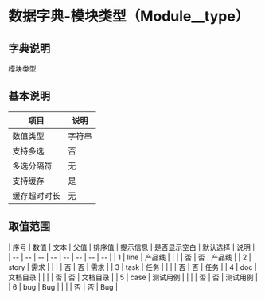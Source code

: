 # 数据字典-模块类型（Module__type）
## 字典说明
模块类型

## 基本说明
| 项目 | 说明 |
| -- | -- |
| 数值类型 | 字符串 |
| 支持多选 | 否 |
| 多选分隔符 | 无 |
| 支持缓存 | 是 |
| 缓存超时时长 | 无 |

## 取值范围
| 序号 | 数值 | 文本 | 父值 | 排序值 | 提示信息 | 是否显示空白 | 默认选择 | 说明 |
| -- | -- | -- | -- | -- | -- | -- | -- |
| 1 | line | 产品线 |  |  |  | 否 | 否 | 产品线 |
| 2 | story | 需求 |  |  |  | 否 | 否 | 需求 |
| 3 | task | 任务 |  |  |  | 否 | 否 | 任务 |
| 4 | doc | 文档目录 |  |  |  | 否 | 否 | 文档目录 |
| 5 | case | 测试用例 |  |  |  | 否 | 否 | 测试用例 |
| 6 | bug | Bug |  |  |  | 否 | 否 | Bug |

